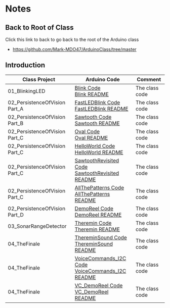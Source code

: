 # Notes

## Back to Root of Class
Click this link to back to go back to the root of the Arduino class
- https://github.com/Mark-MDO47/ArduinoClass/tree/master


## Introduction

| Class Project | Arduino Code | Comment |
| --- | --- | --- |
| 01_BlinkingLED | [Blink Code](https://github.com/Mark-MDO47/ArduinoClass/tree/master/ArduinoCode/Blink "Blink Code")<br>[Blink README](https://github.com/Mark-MDO47/ArduinoClass/tree/master/ArduinoCode/Blink/README.md "Blink README") | The class code |
| 02_PersistenceOfVision Part_A | [FastLEDBlink Code](https://github.com/Mark-MDO47/ArduinoClass/tree/master/ArduinoCode/FastLEDBlink "FastLEDBlink Code")<br>[FastLEDBlink README](https://github.com/Mark-MDO47/ArduinoClass/tree/master/ArduinoCode/FastLEDBlink/README.md "FastLEDBlink README") | The class code |
| 02_PersistenceOfVision Part_B | [Sawtooth Code](https://github.com/Mark-MDO47/ArduinoClass/tree/master/ArduinoCode/Sawtooth "Sawtooth Code")<br>[Sawtooth README](https://github.com/Mark-MDO47/ArduinoClass/tree/master/ArduinoCode/Sawtooth/README.md "Sawtooth README") | The class code |
| 02_PersistenceOfVision Part_C | [Oval Code](https://github.com/Mark-MDO47/ArduinoClass/tree/master/ArduinoCode/Oval "Oval Code")<br>[Oval README](https://github.com/Mark-MDO47/ArduinoClass/tree/master/ArduinoCode/Oval/README.md "Oval README") | The class code |
| 02_PersistenceOfVision Part_C | [HelloWorld Code](https://github.com/Mark-MDO47/ArduinoClass/tree/master/ArduinoCode/HelloWorld "HelloWorld Code")<br>[HelloWorld README](https://github.com/Mark-MDO47/ArduinoClass/tree/master/ArduinoCode/HelloWorld/README.md "HelloWorld README") | The class code |
| 02_PersistenceOfVision Part_C | [SawtoothRevisited Code](https://github.com/Mark-MDO47/ArduinoClass/tree/master/ArduinoCode/SawtoothRevisited "SawtoothRevisited Code")<br>[SawtoothRevisited README](https://github.com/Mark-MDO47/ArduinoClass/tree/master/ArduinoCode/SawtoothRevisited/README.md "SawtoothRevisited README") | The class code |
| 02_PersistenceOfVision Part_C | [AllThePatterns Code](https://github.com/Mark-MDO47/ArduinoClass/tree/master/ArduinoCode/AllThePatterns "AllThePatterns Code")<br>[AllThePatterns README](https://github.com/Mark-MDO47/ArduinoClass/tree/master/ArduinoCode/AllThePatterns/README.md "AllThePatterns README") | The class code |
| 02_PersistenceOfVision Part_D | [DemoReel Code](https://github.com/Mark-MDO47/ArduinoClass/tree/master/ArduinoCode/DemoReel "DemoReel Code")<br>[DemoReel README](https://github.com/Mark-MDO47/ArduinoClass/tree/master/ArduinoCode/DemoReel/README.md "DemoReel README") | The class code |
| 03_SonarRangeDetector | [Theremin Code](https://github.com/Mark-MDO47/ArduinoClass/tree/master/ArduinoCode/Theremin "Theremin Code")<br>[Theremin README](https://github.com/Mark-MDO47/ArduinoClass/tree/master/ArduinoCode/Theremin/README.md "Theremin README") | The class code |
| 04_TheFinale | [ThereminSound Code](https://github.com/Mark-MDO47/ArduinoClass/tree/master/ArduinoCode/ThereminSound "ThereminSound Code")<br>[ThereminSound README](https://github.com/Mark-MDO47/ArduinoClass/tree/master/ArduinoCode/ThereminSound/README.md "ThereminSound README") | The class code |
| 04_TheFinale | [VoiceCommands_I2C Code](https://github.com/Mark-MDO47/ArduinoClass/tree/master/ArduinoCode/VoiceCommands_I2C "VoiceCommands_I2C Code")<br>[VoiceCommands_I2C README](https://github.com/Mark-MDO47/ArduinoClass/tree/master/ArduinoCode/VoiceCommands_I2C/README.md "VoiceCommands_I2C README") | The class code |
| 04_TheFinale | [VC_DemoReel Code](https://github.com/Mark-MDO47/ArduinoClass/tree/master/ArduinoCode/VC_DemoReel "VC_DemoReel Code")<br>[VC_DemoReel README](https://github.com/Mark-MDO47/ArduinoClass/tree/master/ArduinoCode/VC_DemoReel/README.md "VC_DemoReel README") | The class code |
